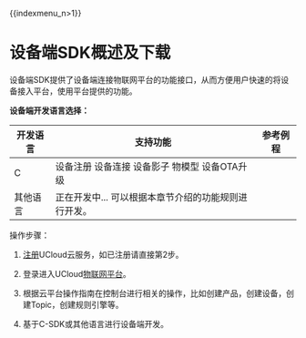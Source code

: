 {{indexmenu_n>1}}

# 设备端SDK概述及下载

设备端SDK提供了设备端连接物联网平台的功能接口，从而方便用户快速的将设备接入平台，使用平台提供的功能。 

**设备端开发语言选择：**

|开发语言 | 支持功能 | 参考例程|
|---|---|---|
|C | 设备注册 设备连接 设备影子 物模型 设备OTA升级 | |  
|其他语言| 正在开发中...  可以根据本章节介绍的功能规则进行开发。 ||


操作步骤：

1. [注册](https://passport.ucloud.cn/#register)UCloud云服务，如已注册请直接第2步。

2. 登录进入UCloud[物联网平台](https://console.ucloud.cn/iot)。

3. 根据云平台操作指南在控制台进行相关的操作，比如创建产品，创建设备，创建Topic，创建规则引擎等。

4. 基于C-SDK或其他语言进行设备端开发。
